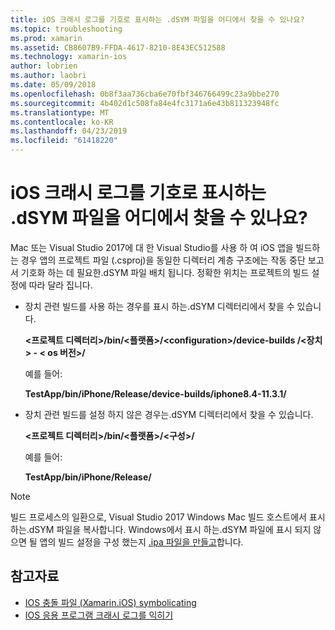 ```yaml
---
title: iOS 크래시 로그를 기호로 표시하는 .dSYM 파일을 어디에서 찾을 수 있나요?
ms.topic: troubleshooting
ms.prod: xamarin
ms.assetid: CB8607B9-FFDA-4617-8210-8E43EC512588
ms.technology: xamarin-ios
author: lobrien
ms.author: laobri
ms.date: 05/09/2018
ms.openlocfilehash: 0b8f3aa736cba6e70fbf346766499c23a9bbe270
ms.sourcegitcommit: 4b402d1c508fa84e4fc3171a6e43b811323948fc
ms.translationtype: MT
ms.contentlocale: ko-KR
ms.lasthandoff: 04/23/2019
ms.locfileid: "61418220"
---
```

# <a name="where-can-i-find-the-dsym-file-to-symbolicate-ios-crash-logs"></a>iOS 크래시 로그를 기호로 표시하는 .dSYM 파일을 어디에서 찾을 수 있나요?

Mac 또는 Visual Studio 2017에 대 한 Visual Studio를 사용 하 여 iOS 앱을 빌드하는 경우 앱의 프로젝트 파일 (.csproj)을 동일한 디렉터리 계층 구조에는 작동 중단 보고서 기호화 하는 데 필요한.dSYM 파일 배치 됩니다. 정확한 위치는 프로젝트의 빌드 설정에 따라 달라 집니다.

- 장치 관련 빌드를 사용 하는 경우를 표시 하는.dSYM 디렉터리에서 찾을 수 있습니다.

    **&lt;프로젝트 디렉터리&gt;/bin/&lt;플랫폼&gt;/&lt;configuration&gt;/device-builds /&lt;장치&gt; - &lt; os 버전&gt;/**

    예를 들어:
  
    **TestApp/bin/iPhone/Release/device-builds/iphone8.4-11.3.1/**

- 장치 관련 빌드를 설정 하지 않은 경우는.dSYM 디렉터리에서 찾을 수 있습니다.

    **&lt;프로젝트 디렉터리&gt;/bin/&lt;플랫폼&gt;/&lt;구성&gt;/**

    예를 들어:

    **TestApp/bin/iPhone/Release/**

> [!NOTE]
> 빌드 프로세스의 일환으로, Visual Studio 2017 Windows Mac 빌드 호스트에서 표시 하는.dSYM 파일을 복사합니다. Windows에서 표시 하는.dSYM 파일에 표시 되지 않으면 될 앱의 빌드 설정을 구성 했는지 [.ipa 파일을 만들고](~/ios/deploy-test/app-distribution/ipa-support.md)합니다.

## <a name="see-also"></a>참고자료

- [IOS 충돌 파일 (Xamarin.iOS) symbolicating](http://jmillerdev.net/symbolicating-ios-crash-files-xamarin-ios/)
- [IOS 응용 프로그램 크래시 로그를 익히기](https://www.raywenderlich.com/23704/demystifying-ios-application-crash-logs)

